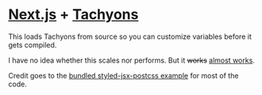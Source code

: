 # [Next.js](https://github.com/zeit/next.js) + [Tachyons](http://tachyons.io)

This loads Tachyons from source so you can customize variables before it gets compiled.

I have no idea whether this scales nor performs. But it <del>works</del> [almost works](https://github.com/mikker/nextjs-with-tachyons/issues/1).

Credit goes to the [bundled styled-jsx-postcss example](https://github.com/zeit/next.js/tree/v3-beta/examples/with-styled-jsx-postcss) for most of the code.

